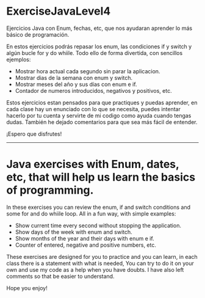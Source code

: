 # ExerciseJavaLevel4
Ejercicios Java con Enum, fechas, etc, que nos ayudaran aprender lo más básico de programación.

En estos ejercicios podrás repasar los enum, las condiciones if y switch y algún bucle for y do whiile. Todo ello de forma divertida, 
con sencillos ejemplos:

- Mostrar hora actual cada segundo sin parar la aplicacion.
- Mostrar dias de la semana con enum y switch.
- Mostrar meses del año y sus días con enum e if.
- Contador de numeros introducidos, negativos y positivos, etc.

Estos ejercicios estan pensados para que practiques y puedas aprender, en cada clase hay un enunciado con lo que se necesita, 
puedes intentar hacerlo por tu cuenta y servirte de mi codigo como ayuda cuando tengas dudas. También he dejado comentarios para que 
sea más fácil de entender.

¡Espero que disfrutes!

*************************************************************************************

# Java exercises with Enum, dates, etc, that will help us learn the basics of programming.

In these exercises you can review the enum, if and switch conditions and some for and do whiile loop. All in a fun way,
with simple examples:

- Show current time every second without stopping the application.
- Show days of the week with enum and switch.
- Show months of the year and their days with enum e if.
- Counter of entered, negative and positive numbers, etc.

These exercises are designed for you to practice and you can learn, in each class there is a statement with what is needed,
You can try to do it on your own and use my code as a help when you have doubts. I have also left comments so that
be easier to understand.

Hope you enjoy!
